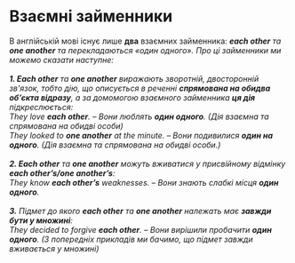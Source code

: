 # Взаємні займенникиВ англійській мові існує лише <b>два</b> взаємних займенника: <b><i>each other<i></b> та <b>one another</b> та перекладаються «один одного». Про ці займенники ми можемо сказати наступне: <br><br><b>1. <i>Each other</i></b> та <b><i>one another</i></b>  виражають зворотній, двосторонній зв'язок, тобто дію, що описується в реченні <b>спрямована на обидва об’єкта відразу</b>, а за домомогою взаємного займенника <b>ця дія</b> підкреслюється:<br><i>They love <b>each other</b>. – Вони люблять <b>один одного</b>. (Дія взаємна та спрямована на обидві особи)</i><br><i>They looked to <b>one another</b> at the minute. – Вони подивилися <b>один на одного</b>. (Дія взаємна та спрямована на обидві особи.)</i><br><br><b>2. <i>Each other</i></b> та <b><i>one another</i></b> можуть вживатися у присвійному відмінку <b><i>each other’s/one another’s</i></b>:<br><i>They know <b>each other’s</b> weaknesses. – Вони знають слабкі місця <b>один одного</b>.</i><br><br><b>3.</b> Підмет до якого <b><i>each other</b></i> та <b><i>one another</b></i> належать має <b>завжди бути у множині</b>:<br><i>They decided to forgive <b>each other</b>. – Вони вирішили пробачити <b>один одного</b>. (З попередніх прикладів ми бачимо, що підмет завжди вживається у множині)</i>